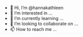 - 👋 Hi, I’m @hannakathleen
- 👀 I’m interested in ...
- 🌱 I’m currently learning ...
- 💞️ I’m looking to collaborate on ...
- 📫 How to reach me ...

<!---
hannakathleen/hannakathleen is a ✨ special ✨ repository because its `README.md` (this file) appears on your GitHub profile.
You can click the Preview link to take a look at your changes.
--->
